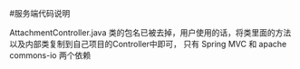 #服务端代码说明

AttachmentController.java 类的包名已被去掉，用户使用的话，将类里面的方法以及内部类复制到自己项目的Controller中即可，
只有 Spring MVC 和 apache commons-io 两个依赖